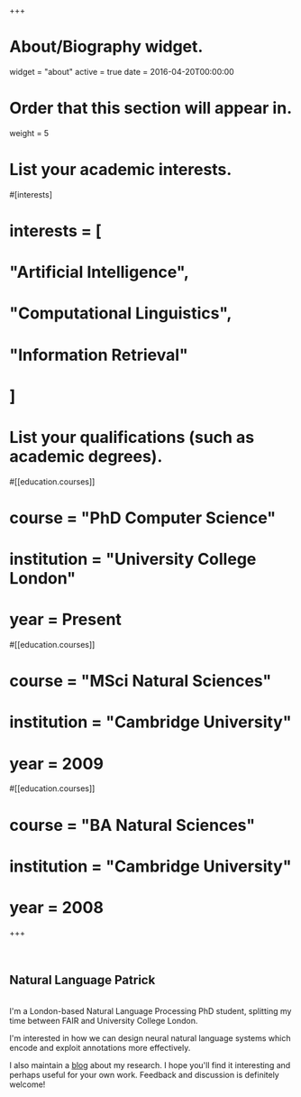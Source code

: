 +++
# About/Biography widget.
widget = "about"
active = true
date = 2016-04-20T00:00:00

# Order that this section will appear in.
weight = 5

# List your academic interests.
#[interests]
#  interests = [
#    "Artificial Intelligence",
#    "Computational Linguistics",
#    "Information Retrieval"
#  ]

# List your qualifications (such as academic degrees).
#[[education.courses]]
#  course = "PhD Computer Science"
#  institution = "University College London"
#  year = Present

#[[education.courses]]
#  course = "MSci Natural Sciences"
#  institution = "Cambridge University"
#  year = 2009

#[[education.courses]]
#  course = "BA Natural Sciences"
#  institution = "Cambridge University"
#  year = 2008
 
+++
<br>
<br>
<br>
## Natural Language Patrick
<br>
I'm a London-based Natural Language Processing PhD student, splitting my time between FAIR and University College London.

I'm interested in how we can design neural natural language systems which encode and exploit annotations more effectively. 

I also maintain a [blog](/post/) about my research. I hope you'll find it interesting and perhaps useful for your own work. Feedback and discussion is definitely welcome!

